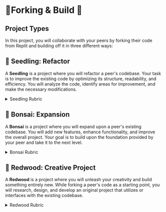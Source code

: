 # 🍴Forking & Build 🍴

## Project Types

In this project, you will collaborate with your peers by forking their code from Replit and building off it in three different ways:

## 🌱 Seedling: Refactor

A **Seedling** is a project where you will refactor a peer's codebase. Your task is to improve the existing code by optimizing its structure, readability, and efficiency. You will analyze the code, identify areas for improvement, and make the necessary modifications.

<details>
<summary>Seedling Rubric</summary>

| Criteria | Description |
|----------|-------------|
| 📚 Code Comprehension | Demonstrates understanding of the existing code and its functionality |
| 🔄 Refactoring Techniques | Applies effective refactoring techniques to improve code quality |
| 💡 Problem Solving | Identifies and resolves any issues or errors encountered during refactoring |
| 🎨 Code Style and Readability | Enhances code structure, readability, and maintainability |

</details>

## 🌿 Bonsai: Expansion

A **Bonsai** is a project where you will expand upon a peer's existing codebase. You will add new features, enhance functionality, and improve the overall project. Your goal is to build upon the foundation provided by your peer and take it to the next level.

<details>
<summary>Bonsai Rubric</summary>

| Criteria | Description |
|----------|-------------|
| 🚀 Feature Enhancement | Successfully adds new features or functionality to the codebase |
| 📈 Code Modification | Enhances the existing code to improve performance or optimize it |
| ⚠️ Error Handling | Implements robust error handling mechanisms |
| 📄 Documentation | Provides clear and concise documentation for the expanded code |

</details>

## 🌳 Redwood: Creative Project

A **Redwood** is a project where you will unleash your creativity and build something entirely new. While forking a peer's code as a starting point, you will research, design, and develop an original project that utilizes or interfaces with the existing codebase.

<details>
<summary>Redwood Rubric</summary>

| Criteria | Description |
|----------|-------------|
| 🔍 Research Depth | Demonstrates in-depth research and understanding of the topic |
| 💡 Originality | Proposes innovative ideas or approaches |
| 🚀 Implementation | Successfully implements the proposed solution or concept |
| ⭐ Impact | Assesses the potential impact or significance of the created project |
| 📝 Explanation | Provides a clear and comprehensive explanation of the project |
| 🎛️ Prototype | Develops a functional prototype showcasing the project's features |
| 💻 Code Quality | Writes clean, well-structured, and readable code |
| 📚 Documentation | Provides detailed documentation for the project |
| 🗂️ Organization | Demonstrates organized and well-structured project files and folders |
| 🔄 Iterative Development | Shows evidence of iterative development and improvement |
| 🔗 Peer Code Interface | Effectively integrates or interfaces with the forked peer's code |

</details>
